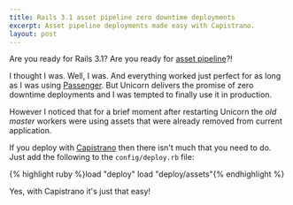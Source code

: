 ```yaml
---
title: Rails 3.1 asset pipeline zero downtime deployments
excerpt: Asset pipeline deployments made easy with Capistrano.
layout: post
---
```

Are you ready for Rails 3.1? Are you ready for
[asset pipeline](http://guides.rubyonrails.org/asset_pipeline.html)?!

I thought I was. Well, I was. And everything worked just perfect for as long as I was using [Passenger](http://www.modrails.com/). But Unicorn delivers the promise of zero downtime deployments and I was tempted to finally use it in production.

However I noticed that for a brief moment after restarting Unicorn the _old master_ workers were using assets that were already removed from current application.

If you deploy with [Capistrano](https://github.com/capistrano/capistrano) then there isn't much that you need to do. Just add the following to the `config/deploy.rb` file:

{% highlight ruby %}load "deploy"
load "deploy/assets"{% endhighlight %}

Yes, with Capistrano it's just that easy!